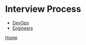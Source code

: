 # Interview Process
- [DevOps](devops/README.md)
- [Engineers](engineers/README.md)

[Home](../README.md)
